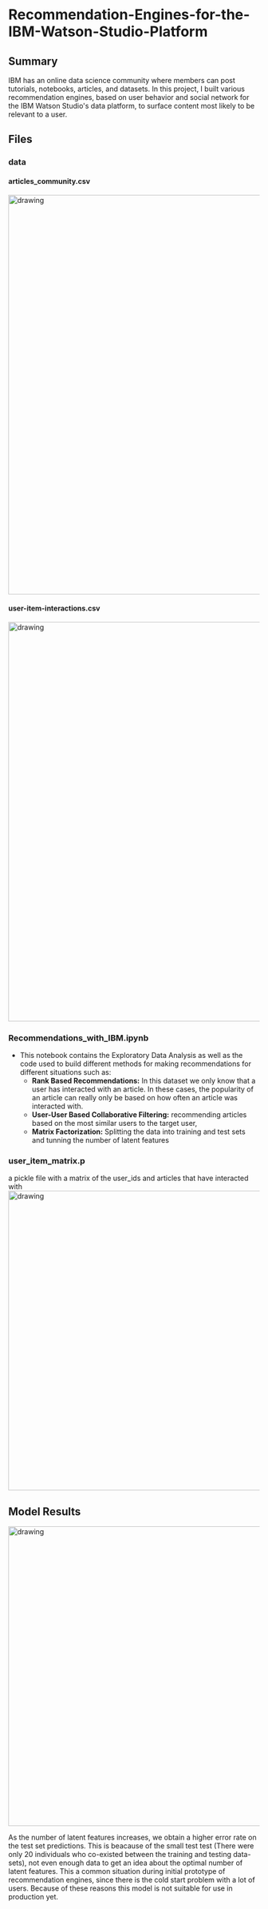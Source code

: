 # Recommendation-Engines-for-the-IBM-Watson-Studio-Platform

## Summary
IBM has an online data science community where members can post tutorials, notebooks, articles, and datasets. In this project, I built various recommendation engines, 
based on user behavior and social network for the IBM Watson Studio's data platform, to surface content most likely to be relevant to a user.

## Files 

### data

#### articles_community.csv
<img src="https://user-images.githubusercontent.com/39535338/150942605-5fcea3a2-f7e9-47a5-8181-e36ff4293bbd.PNG" alt="drawing" width="800"/>

#### user-item-interactions.csv
<img src="https://user-images.githubusercontent.com/39535338/150942569-ddc2b40e-1909-4804-a6c3-98a2181a5d59.PNG" alt="drawing" width="800"/>

### Recommendations_with_IBM.ipynb
- This notebook contains the Exploratory Data Analysis as well as the code used to build different methods for making recommendations for different situations such as:
  - <b>Rank Based Recommendations:</b> In this dataset we only know that a user has interacted with an article. In these cases, the popularity of an article can really only be based on how often an article was interacted with.
  - <b>User-User Based Collaborative Filtering:</b> recommending articles based on the most similar users to the target user,
  - <b> Matrix Factorization:</b> Splitting the data into training and test sets and tunning the number of latent features

### user_item_matrix.p
a pickle file with a matrix of the user_ids and articles that have interacted with
<img src="https://user-images.githubusercontent.com/39535338/150944797-8a18c5ce-7f31-4c28-8632-cc3b8365b97a.PNG" alt="drawing" width="600"/>

## Model Results
<img src="https://user-images.githubusercontent.com/39535338/151089046-cb508af3-f503-4591-a083-f329ca588f7a.PNG" alt="drawing" width="600"/>

As the number of latent features increases, we obtain a higher error rate on the test set predictions. This is beacause of the small test test (There were only 20 individuals who co-existed between the training and testing data-sets), not even enough data to get an idea about the optimal number of latent features. This a common situation during initial prototype of recommendation engines, since there is the cold start problem with a lot of users. Because of these reasons this model is not suitable for use in production yet.
